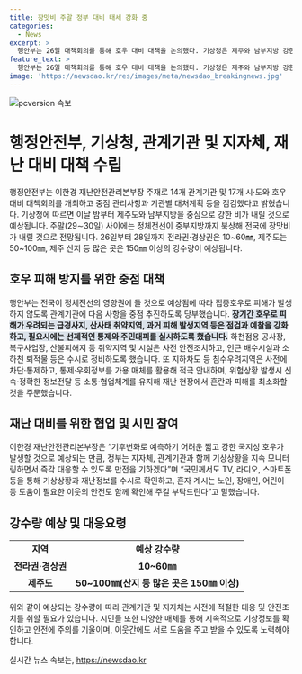 ```yaml
---
title: 장맛비 주말 정부 대비 태세 강화 중
categories:
  - News
excerpt: >
  행안부는 26일 대책회의를 통해 호우 대비 대책을 논의했다. 기상청은 제주와 남부지방 강한 비를 예상하고, 주말에는 전국에 장맛비가 내릴 것으로 예상된다. 전라와 경상 지역은 10~60mm, 제주는 50~100mm, 제주 산지는 150mm 이상의 강수량 예상. 행안부는 정체전선 영향권에 있을 전국에 관계기관에 집중호우로 피해가 발생하지 않도록 당부했다. 강수량이 많은 곳에서는 급경사지와 산사태 취약지역을 강화 점검하고, 소통체계를 유지하여 피해를 최소화하기로 결정함.
feature_text: >
  행안부는 26일 대책회의를 통해 호우 대비 대책을 논의했다. 기상청은 제주와 남부지방 강한 비를 예상하고, 주말에는 전국에 장맛비가 내릴 것으로 예상된다. 전라와 경상 지역은 10~60mm, 제주는 50~100mm, 제주 산지는 150mm 이상의 강수량 예상. 행안부는 정체전선 영향권에 있을 전국에 관계기관에 집중호우로 피해가 발생하지 않도록 당부했다. 강수량이 많은 곳에서는 급경사지와 산사태 취약지역을 강화 점검하고, 소통체계를 유지하여 피해를 최소화하기로 결정함.
image: 'https://newsdao.kr/res/images/meta/newsdao_breakingnews.jpg'
---
```


<p><img src="https://newsdao.kr/res/images/meta/newsdao_breakingnews.jpg" alt="pcversion 속보" /></p>

<h1 data-ke-size="size26">행정안전부, 기상청, 관계기관 및 지자체, 재난 대비 대책 수립</h1>

<p data-ke-size="size16">행정안전부는 이한경 재난안전관리본부장 주재로 14개 관계기관 및 17개 시·도와 호우 대비 대책회의를 개최하고 중점 관리사항과 기관별 대처계획 등을 점검했다고 밝혔습니다. 기상청에 따르면 이날 밤부터 제주도와 남부지방을 중심으로 강한 비가 내릴 것으로 예상됩니다. 주말(29∼30일) 사이에는 정체전선이 중부지방까지 북상해 전국에 장맛비가 내릴 것으로 전망됩니다. 26일부터 28일까지 전라권·경상권은 10~60㎜, 제주도는 50~100㎜, 제주 산지 등 많은 곳은 150㎜ 이상의 강수량이 예상됩니다.</p>

<h2 data-ke-size="size24">호우 피해 방지를 위한 중점 대책</h2>

<p data-ke-size="size16">행안부는 전국이 정체전선의 영향권에 들 것으로 예상됨에 따라 집중호우로 피해가 발생하지 않도록 관계기관에 다음 사항을 중점 추진하도록 당부했습니다. <b><span style="background-color: #21538527;">장기간 호우로 피해가 우려되는 급경사지, 산사태 취약지역, 과거 피해 발생지역 등은 점검과 예찰을 강화하고, 필요시에는 선제적인 통제와 주민대피를 실시하도록 했습니다.</span></b> 하천점용 공사장, 복구사업장, 산불피해지 등 취약지역 및 시설은 사전 안전조치하고, 인근 배수시설과 소하천 퇴적물 등은 수시로 정비하도록 했습니다. 또 지하차도 등 침수우려지역은 사전에 차단·통제하고, 통제·우회정보를 가용 매체를 활용해 적극 안내하며, 위험상황 발생시 신속·정확한 정보전달 등 소통·협업체계를 유지해 재난 현장에서 혼란과 피해를 최소화할 것을 주문했습니다.</p>

<h2 data-ke-size="size24">재난 대비를 위한 협업 및 시민 참여</h2>

<p data-ke-size="size16">이한경 재난안전관리본부장은 “기후변화로 예측하기 어려운 짧고 강한 국지성 호우가 발생할 것으로 예상되는 만큼, 정부는 지자체, 관계기관과 함께 기상상황을 지속 모니터링하면서 즉각 대응할 수 있도록 만전을 기하겠다”며 “국민께서도 TV, 라디오, 스마트폰 등을 통해 기상상황과 재난정보를 수시로 확인하고, 혼자 계시는 노인, 장애인, 어린이 등 도움이 필요한 이웃의 안전도 함께 확인해 주길 부탁드린다”고 말했습니다.</p>

<h2 data-ke-size="size24">강수량 예상 및 대응요령</h2>

<table>
    <tr>
        <td style="text-align: center; height: 17px;"><b>지역</b></td>
        <td style="text-align: center; height: 17px;"><b>예상 강수량</b></td>
    </tr>
    <tr>
        <td style="text-align: center; height: 17px;"><b>전라권·경상권</b></td>
        <td style="text-align: center; height: 17px;"><b>10~60㎜</b></td>
    </tr>
    <tr>
        <td style="text-align: center; height: 17px;"><b>제주도</b></td>
        <td style="text-align: center; height: 17px;"><b>50~100㎜(산지 등 많은 곳은 150㎜ 이상)</b></td>
    </tr>
</table>

<p data-ke-size="size16">위와 같이 예상되는 강수량에 따라 관계기관 및 지자체는 사전에 적절한 대응 및 안전조치를 취할 필요가 있습니다. 시민들 또한 다양한 매체를 통해 지속적으로 기상정보를 확인하고 안전에 주의를 기울이며, 이웃간에도 서로 도움을 주고 받을 수 있도록 노력해야 합니다.</p>
실시간 뉴스 속보는, <a href="https://newsdao.kr" rel="dofollow">https://newsdao.kr</a>


